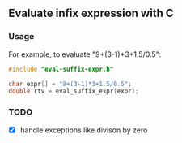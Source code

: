 ## Evaluate infix expression with C

### Usage
For example, to evaluate "9+(3-1)*3+1.5/0.5":

```c
#include "eval-suffix-expr.h"

char expr[] = "9+(3-1)*3+1.5/0.5";
double rtv = eval_suffix_expr(expr);
```

### TODO
- [x] handle exceptions like divison by zero

